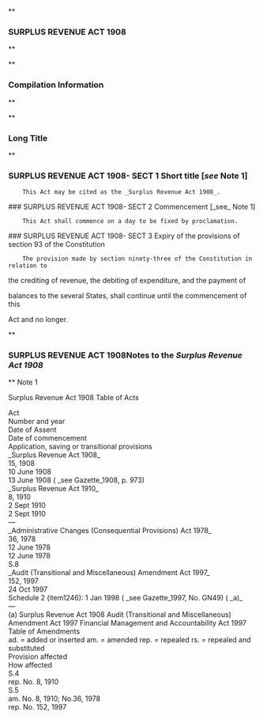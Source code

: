 **

###  SURPLUS REVENUE ACT 1908 
**


**

###  Compilation Information 
**










**

###  Long Title 
**
###  SURPLUS REVENUE ACT 1908- SECT 1  Short title [_see_ Note 1] 
<dl compact="">

		This Act may be cited as the _Surplus Revenue Act 1908_.

 </dl>
###  SURPLUS REVENUE ACT 1908- SECT 2  Commencement [_see_ Note 1] 
<dl compact="">

		This Act shall commence on a day to be fixed by proclamation.

 </dl>
###  SURPLUS REVENUE ACT 1908- SECT 3  Expiry of the provisions of section&#160;93 of the Constitution 
<dl compact="">

		The provision made by section ninety-three of the Constitution in relation to

the crediting of revenue, the debiting of expenditure, and the payment of

balances to the several States, shall continue until the commencement of this

Act and no longer.

 </dl>
**

###  SURPLUS REVENUE ACT 1908<centreit>Notes to the _Surplus Revenue Act 1908_ </centreit>
**
Note 1

Surplus Revenue Act 1908
Table of Acts
<tr align="left">
  <th colspan="1" align="left">
    <div>Act</div>

  </th>
  <th colspan="1" align="left">
    <div>Number 
and year</div>

  </th>
  <th colspan="1" align="left">
    <div>Date 
of Assent</div>

  </th>
  <th colspan="1" align="left">
    <div>Date of commencement</div>

  </th>
  <th colspan="1" align="left">
    <div>Application, saving or transitional provisions</div>

  </th>
</tr>
<tr align="left">
  <td colspan="1" align="left">
    <div>_Surplus Revenue Act 1908_</div>

  </td>
  <td colspan="1" align="left">
    <div>15, 1908</div>

  </td>
  <td colspan="1" align="left">
    <div>10&#160;June 1908</div>

  </td>
  <td colspan="1" align="left">
    <div>13&#160;June 1908 ( _see Gazette_1908, p. 973)</div>

  </td>
  <td colspan="1" align="left">

  </td>
</tr>
<tr align="left">
  <td colspan="1" align="left">
    <div>_Surplus Revenue Act 1910_</div>

  </td>
  <td colspan="1" align="left">
    <div>8, 1910</div>

  </td>
  <td colspan="1" align="left">
    <div>2 Sept 1910</div>

  </td>
  <td colspan="1" align="left">
    <div>2 Sept 1910</div>

  </td>
  <td colspan="1" align="left">
    <div>&#151;</div>

  </td>
</tr>
<tr align="left">
  <td colspan="1" align="left">
    <div>_Administrative Changes (Consequential Provisions) Act 1978_</div>

  </td>
  <td colspan="1" align="left">
    <div>36, 1978</div>

  </td>
  <td colspan="1" align="left">
    <div>12&#160;June 1978</div>

  </td>
  <td colspan="1" align="left">
    <div>12&#160;June 1978</div>

  </td>
  <td colspan="1" align="left">
    <div>S.8</div>

  </td>
</tr>
<tr align="left">
  <td colspan="1" align="left">
    <div>_Audit (Transitional and Miscellaneous) Amendment Act 1997_</div>

  </td>
  <td colspan="1" align="left">
    <div>152, 1997</div>

  </td>
  <td colspan="1" align="left">
    <div>24 Oct 1997</div>

  </td>
  <td colspan="1" align="left">
    <div>Schedule&#160;2 (item1246): 1 Jan 1998 ( _see Gazette_1997, No. GN49) ( _a)_</div>

  </td>
  <td colspan="1" align="left">
    <div>&#151;</div>

  </td>
</tr>
(a)
Surplus Revenue Act 1908
Audit (Transitional and Miscellaneous) Amendment Act 1997
Financial Management and Accountability Act 1997
Table of Amendments
<tr align="center">
  <th colspan="1" align="center">
    <div>ad. = added or inserted am. = amended rep. = repealed rs. = repealed and substituted</div>

  </th>
</tr>
<tr align="left">
  <th colspan="1" align="left">
    <div>Provision affected</div>

  </th>
  <th colspan="1" align="left">
    <div>How affected</div>

  </th>
</tr>
<tr align="left">
  <td colspan="1" align="left">
    <div>S.4</div>

  </td>
  <td colspan="1" align="left">
    <div>rep. No.&#160;8, 1910</div>

  </td>
</tr>
<tr align="left">
  <td colspan="1" align="left">
    <div>S.5</div>

  </td>
  <td colspan="1" align="left">
    <div>am. No.&#160;8, 1910; No.36, 1978</div>

  </td>
</tr>
<tr align="left">
  <td colspan="1" align="left">

  </td>
  <td colspan="1" align="left">
    <div>rep. No.&#160;152, 1997</div>

  </td>
</tr>




